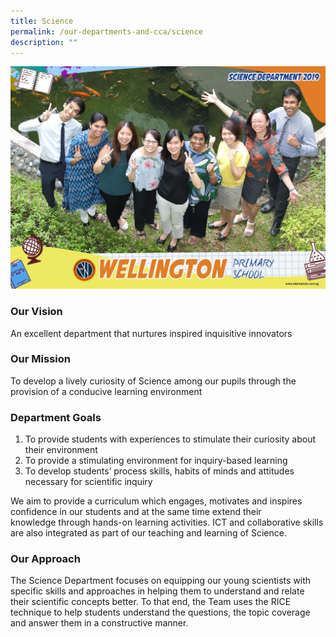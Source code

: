 ```yaml
---
title: Science
permalink: /our-departments-and-cca/science
description: ""
---
```

![](/images/scienc.jpg)

### Our Vision

An excellent department that nurtures inspired inquisitive innovators  

### Our Mission

To develop a lively curiosity of Science among our pupils through the provision of a conducive learning environment

### Department Goals
1. To provide students with experiences to stimulate their curiosity about their environment  
2. To provide a stimulating environment for inquiry-based learning
3. To develop students’ process skills, habits of minds and attitudes necessary for scientific inquiry

We aim to provide a curriculum which engages, motivates and inspires confidence in our students and at the same time extend their knowledge through hands-on learning activities. ICT and collaborative skills are also integrated as part of our teaching and learning of Science.

### Our Approach

The Science Department focuses on equipping our young scientists with specific skills and approaches in helping them to understand and relate their scientific concepts better. To that end, the Team uses the RICE technique to help students understand the questions, the topic coverage and answer them in a constructive manner.

